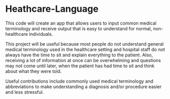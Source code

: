 # Heathcare-Language
This code will create an app that allows users to input common medical terminology and receive output that is easy to understand for normal, non-healthcare individuals.  

This project will be useful because most people do not understand general medical terminology used in the healthcare setting and hospital staff do not always have the time to sit and explain everything to the patient.  Also, receiving a lot of information at once can be overwhelming and questions may not come until later, when the patient has had time to sit and think about what they were told.

Useful contributions include commonly used medical terminology and abbreviations to make understanding a diagnosis and/or procedure easier and less stressful.
